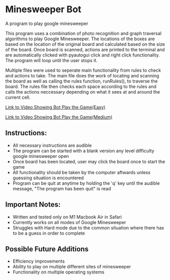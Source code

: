 # Minesweeper Bot
A program to play google minesweeper

This program uses a combination of photo recognition and graph traversal algorithms to play Google Minesweeper. The locations of the boxes are based on the location of the original board and calculated based on the size of the board. Once board is scanned, actions are printed to the terminal and are automatically clicked with pyautogui click and right click functionality. The program will loop until the user stops it.

Multiple files were used to seperate main functionality from rules to check and actions to take. The main file does the work of locating and scanning the board as well as calling the rules function, runRules(), to traverse the board. The rules file then checks each space according to the rules and calls the actions neccessary depending on what it sees at and around the current cell.

[Link to Video Showing Bot Play the Game(Easy)](https://youtu.be/cROwUfQSFP8)

[Link to Video Showing Bot Play the Game(Medium)](https://youtu.be/lE4W_x1TUSU)


## Instructions:

* All necessary instructions are audible
* The program can be started with a blank version any level difficulty google minesweeper open
* Once board has been located, user may click the board once to start the game
* All functionality should be taken by the computer aftwards unless guessing situation is encountered
* Program can be quit at anytime by holding the 'q' key until the audible message, "The program has been quit" is read

## Important Notes:

* Written and tested only on M1 Macbook Air in Safari
* Currently works on all modes of Google Minesweeper
* Struggles with Hard mode due to the common situation where there has to be a guess in order to complete

## Possible Future Additions

* Efficiency improvements
* Ability to play on multiple different sites of minesweeper
* Functionality on multiple operating systems






